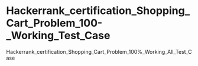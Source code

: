 # Hackerrank_certification_Shopping_Cart_Problem_100-_Working_Test_Case
Hackerrank_certification_Shopping_Cart_Problem_100%_Working_All_Test_Case
